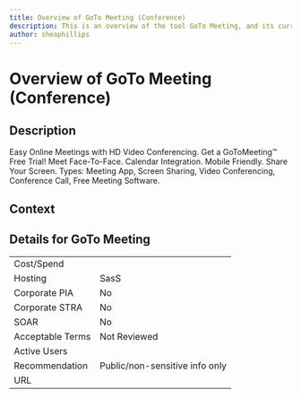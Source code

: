 ```yaml
---
title: Overview of GoTo Meeting (Conference)
description: This is an overview of the tool GoTo Meeting, and its current status  within BC Gov.
author: sheaphillips
---
```


# Overview of GoTo Meeting (Conference)

## Description
Easy Online Meetings with HD Video Conferencing. Get a GoToMeeting™ Free Trial! Meet Face-To-Face. Calendar Integration. Mobile Friendly. Share Your Screen. Types: Meeting App, Screen Sharing, Video Conferencing, Conference Call, Free Meeting Software.

## Context


##  Details for GoTo Meeting

|   |   |
|---|---|
|Cost/Spend   |   |
|Hosting   | SasS  |
|Corporate PIA   | No  |
|Corporate STRA   | No   |
|SOAR   | No  |
|Acceptable Terms   | Not Reviewed  |
|Active Users   |   |
|Recommendation   |  Public/non-sensitive info only |
|URL   |   |
